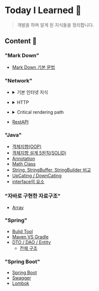 # Today I Learned 📁

> 개발을 하며 알게 된 지식들을 정리합니다.

## **Content 📃**

### **"Mark Down"**

- [Mark Down 기본 문법](MarkDown/MarkDownBasic.md)

### **"Network"**

- <details>
    <summary>기본 인터넷 지식</summary>
    <div markdown="1">
    
    - [인터넷은 어떻게 동작하는가? - Web 개발 학습하기 | MDN](https://developer.mozilla.org/ko/docs/Learn/Common_questions/How_does_the_Internet_work)
    
    - [웹의 동작 방식 - Web 개발 학습하기 | MDN](https://developer.mozilla.org/ko/docs/Learn/Getting_started_with_the_web/How_the_Web_works)

  - [웹페이지, 웹사이트, 웹서버 그리고 검색엔진의 차이는 무엇일까요? - Web 개발 학습하기 | MDN](https://developer.mozilla.org/ko/docs/Learn/Common_questions/Pages_sites_servers_and_search_engines)

  - [What is a URL? - Web 개발 학습하기 | MDN](https://developer.mozilla.org/ko/docs/Learn/Common_questions/What_is_a_URL)

  - [What is a domain name? - Web 개발 학습하기 | MDN](https://developer.mozilla.org/ko/docs/Learn/Common_questions/What_is_a_domain_name)

    </div>
  </details>

  - <details>
    <summary>HTTP</summary>
    <div markdown="1">
      
      - [HTTP | MDN](https://developer.mozilla.org/ko/docs/Web/HTTP)

    - [HTTP/HTTPS](Network/HTTPS.md)

      </div>
    </details>

    - <details>
      <summary>Critical rendering path</summary>
      <div markdown="1">

      - [중요 렌더링 경로 - Web Performance | MDN](https://developer.mozilla.org/ko/docs/Web/Performance/Critical_rendering_path)

      - [DOM 소개 - Web API | MDN](https://developer.mozilla.org/ko/docs/Web/API/Document_Object_Model/Introduction)

      - [렌더 트리(Render Tree), CRP(Critical Rendering Path)](https://onlydev.tistory.com/9)

        </div>
      </details>

      - [RestAPI](Network/RESTAPI.md)

### **"Java"**

- [겍체지향(OOP)](Java/OOP.md)
- [겍체지향 설계 5원칙(SOLID)](Java/SOLID.md)
- [Annotation](Java/Annotation.md)
- [Math Class](Java/Math.md)
- [String, StringBuffer, StringBuilder 비교](Java/String_B.md)
- [UpCating / DownCating](Java/UpDown.md)
- [interface의 요소](Java/interface.md)

### **"자바로 구현한 자료구조"**

- [Array](JavaDataStructure/Array.md)

### **"Spring"**

- [Bulid Tool](Spring/BuildTool.md)
- [Maven VS Gradle](Spring/MavenVsGradle.md)
- [DTO / DAO / Entity](Spring/DtoDaoEntity.md)
  - [전체 구조](Spring/Structure.md)

### **"Spring Boot"**

- [Spring Boot](SpringBoot/SpringBoot.md)
- [Swagger](SpringBoot/Swagger.md)
- [Lombok](SpringBoot/Lomobk.md)
